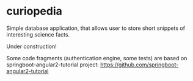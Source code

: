 # curiopedia
Simple database application, that allows user to store short snippets of interesting science facts. 

Under construction!

Some code fragments (authentication engine, some tests) are based on springboot-angular2-tutorial project:
https://github.com/springboot-angular2-tutorial

